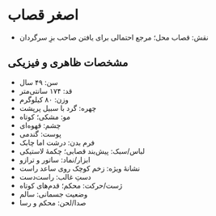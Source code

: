 # اصغر قصاب

- نقش: قصاب محل؛ مرجع احتمالی برای یافتن صاحب بزِ سرگردان

## مشخصات ظاهری و فیزیکی
- سن: ۴۹ سال
- قد: ۱۷۴ سانتی‌متر
- وزن: ۸۰ کیلوگرم
- چهره: گرد با سبیل پرپشت
- مو: مشکی؛ کوتاه
- چشم: قهوه‌ای
- پوست: گندمی
- فرم بدن: درشت اما چابک
- لباس/سبک: پیش‌بند قصابی؛ چکمهٔ لاستیکی
- ابزار/نماد: ساتور و ترازو
- نشانهٔ ویژه: زخم کوچک روی ساعد راست
- دستِ غالب: راست‌دست
- ژست/حرکت: محکم؛ قدم‌های کوتاه
- وضعیت جسمانی: سالم
- صدا/لحن: محکم و رسا
